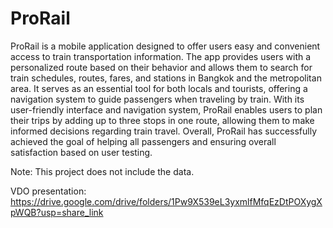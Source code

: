 # ProRail
ProRail is a mobile application designed to offer users easy and convenient access to train transportation information. The app provides users with a personalized route based on their behavior and allows them to search for train schedules, routes, fares, and stations in Bangkok and the metropolitan area. It serves as an essential tool for both locals and tourists, offering a navigation system to guide passengers when traveling by train. With its user-friendly interface and navigation system, ProRail enables users to plan their trips by adding up to three stops in one route, allowing them to make informed decisions regarding train travel. Overall, ProRail has successfully achieved the goal of helping all passengers and ensuring overall satisfaction based on user testing.

Note: This project does not include the data.

VDO presentation: https://drive.google.com/drive/folders/1Pw9X539eL3yxmlfMfqEzDtPOXygXpWQB?usp=share_link
